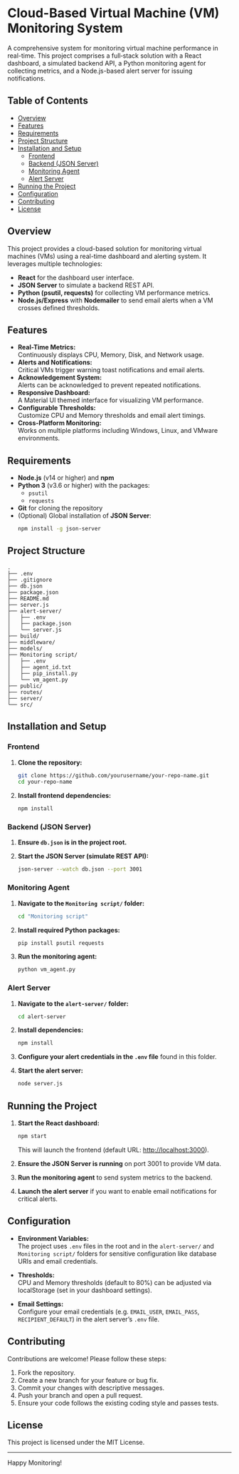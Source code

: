 # Cloud-Based Virtual Machine (VM) Monitoring System

A comprehensive system for monitoring virtual machine performance in real-time. This project comprises a full‑stack solution with a React dashboard, a simulated backend API, a Python monitoring agent for collecting metrics, and a Node.js-based alert server for issuing notifications.

## Table of Contents

- [Overview](#overview)
- [Features](#features)
- [Requirements](#requirements)
- [Project Structure](#project-structure)
- [Installation and Setup](#installation-and-setup)
  - [Frontend](#frontend)
  - [Backend (JSON Server)](#backend-json-server)
  - [Monitoring Agent](#monitoring-agent)
  - [Alert Server](#alert-server)
- [Running the Project](#running-the-project)
- [Configuration](#configuration)
- [Contributing](#contributing)
- [License](#license)

## Overview

This project provides a cloud-based solution for monitoring virtual machines (VMs) using a real-time dashboard and alerting system. It leverages multiple technologies:
- **React** for the dashboard user interface.
- **JSON Server** to simulate a backend REST API.
- **Python (psutil, requests)** for collecting VM performance metrics.
- **Node.js/Express** with **Nodemailer** to send email alerts when a VM crosses defined thresholds.

## Features

- **Real-Time Metrics:**  
  Continuously displays CPU, Memory, Disk, and Network usage.
- **Alerts and Notifications:**  
  Critical VMs trigger warning toast notifications and email alerts.
- **Acknowledgement System:**  
  Alerts can be acknowledged to prevent repeated notifications.
- **Responsive Dashboard:**  
  A Material UI themed interface for visualizing VM performance.
- **Configurable Thresholds:**  
  Customize CPU and Memory thresholds and email alert timings.
- **Cross-Platform Monitoring:**  
  Works on multiple platforms including Windows, Linux, and VMware environments.

## Requirements

- **Node.js** (v14 or higher) and **npm**
- **Python 3** (v3.6 or higher) with the packages:
  - `psutil`
  - `requests`
- **Git** for cloning the repository
- (Optional) Global installation of **JSON Server**:
  ```bash
  npm install -g json-server
  ```

## Project Structure

```
.
├── .env
├── .gitignore
├── db.json
├── package.json
├── README.md
├── server.js
├── alert-server/
│   ├── .env
│   ├── package.json
│   └── server.js
├── build/
├── middleware/
├── models/
├── Monitoring script/
│   ├── .env
│   ├── agent_id.txt
│   ├── pip_install.py
│   └── vm_agent.py
├── public/
├── routes/
├── server/
└── src/
```

## Installation and Setup

### Frontend

1. **Clone the repository:**
   ```bash
   git clone https://github.com/yourusername/your-repo-name.git
   cd your-repo-name
   ```

2. **Install frontend dependencies:**
   ```bash
   npm install
   ```

### Backend (JSON Server)

1. **Ensure `db.json` is in the project root.**

2. **Start the JSON Server (simulate REST API):**
   ```bash
   json-server --watch db.json --port 3001
   ```

### Monitoring Agent

1. **Navigate to the `Monitoring script/` folder:**
   ```bash
   cd "Monitoring script"
   ```

2. **Install required Python packages:**
   ```bash
   pip install psutil requests
   ```

3. **Run the monitoring agent:**
   ```bash
   python vm_agent.py
   ```

### Alert Server

1. **Navigate to the `alert-server/` folder:**
   ```bash
   cd alert-server
   ```

2. **Install dependencies:**
   ```bash
   npm install
   ```

3. **Configure your alert credentials in the `.env` file** found in this folder.

4. **Start the alert server:**
   ```bash
   node server.js
   ```

## Running the Project

1. **Start the React dashboard:**
   ```bash
   npm start
   ```
   This will launch the frontend (default URL: [http://localhost:3000](http://localhost:3000)).

2. **Ensure the JSON Server is running** on port 3001 to provide VM data.

3. **Run the monitoring agent** to send system metrics to the backend.

4. **Launch the alert server** if you want to enable email notifications for critical alerts.

## Configuration

- **Environment Variables:**  
  The project uses `.env` files in the root and in the `alert-server/` and `Monitoring script/` folders for sensitive configuration like database URIs and email credentials.
  
- **Thresholds:**  
  CPU and Memory thresholds (default to 80%) can be adjusted via localStorage (set in your dashboard settings).

- **Email Settings:**  
  Configure your email credentials (e.g. `EMAIL_USER`, `EMAIL_PASS`, `RECIPIENT_DEFAULT`) in the alert server’s `.env` file.

## Contributing

Contributions are welcome! Please follow these steps:

1. Fork the repository.
2. Create a new branch for your feature or bug fix.
3. Commit your changes with descriptive messages.
4. Push your branch and open a pull request.
5. Ensure your code follows the existing coding style and passes tests.

## License

This project is licensed under the MIT License.

---

Happy Monitoring!
